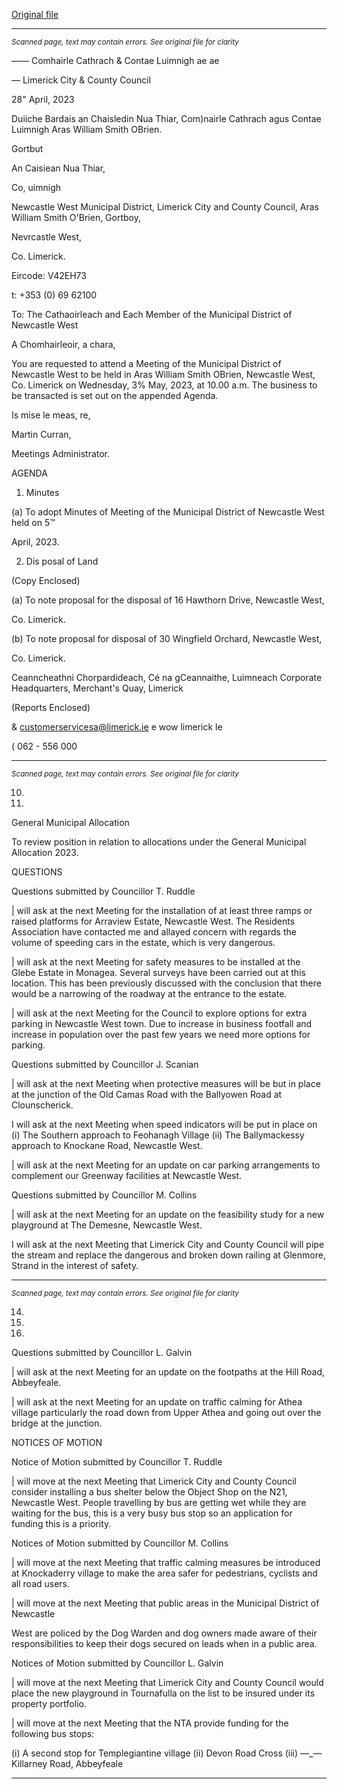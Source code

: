 [Original file](https://www.limerick.ie/sites/default/files/media/documents/2023-05/00%202023-05-03%20Agenda%20May.pdf)

---
*<small>Scanned page, text may contain errors. See original file for clarity</small>*  

_——_ Comhairle Cathrach
& Contae Luimnigh
ae ae

— Limerick City
& County Council

28" April, 2023

Duiiche Bardais an Chaisledin Nua Thiar,
Com)nairle Cathrach agus Contae Luimnigh
Aras William Smith OBrien.

Gortbut

An Caisiean Nua Thiar,

Co, uimnigh

Newcastle West Municipal District,
Limerick City and County Council,
Aras William Smith O'Brien,
Gortboy,

Nevrcastle West,

Co. Limerick.

Eircode: V42EH73

t: +353 (0) 69 62100

To: The Cathaoirleach and Each Member of the Municipal District of Newcastle West

A Chomhairleoir, a chara,

You are requested to attend a Meeting of the Municipal District of Newcastle West to be held
in Aras William Smith OBrien, Newcastle West, Co. Limerick on Wednesday, 3% May, 2023,
at 10.00 a.m. The business to be transacted is set out on the appended Agenda.

Is mise le meas,
re,

Martin Curran,

Meetings Administrator.

AGENDA

1. Minutes

(a) To adopt Minutes of Meeting of the Municipal District of Newcastle West held on 5™

April, 2023.

2. Dis posal of Land

(Copy Enclosed)

(a) To note proposal for the disposal of 16 Hawthorn Drive, Newcastle West,

Co. Limerick.

(b) To note proposal for disposal of 30 Wingfield Orchard, Newcastle West,

Co. Limerick.

Ceanncheathni Chorpardideach, Cé na gCeannaithe, Luimneach
Corporate Headquarters, Merchant's Quay, Limerick

(Reports Enclosed)

& customerservicesa@limerick.ie
e wow limerick le

( 062 - 556 000


---
*<small>Scanned page, text may contain errors. See original file for clarity</small>*  

10.

11.

General Municipal Allocation

To review position in relation to allocations under the General Municipal Allocation
2023.

QUESTIONS

Questions submitted by Councillor T. Ruddle

| will ask at the next Meeting for the installation of at least three ramps or raised
platforms for Arraview Estate, Newcastle West. The Residents Association have
contacted me and allayed concern with regards the volume of speeding cars in the
estate, which is very dangerous.

| will ask at the next Meeting for safety measures to be installed at the Glebe Estate
in Monagea. Several surveys have been carried out at this location. This has been
previously discussed with the conclusion that there would be a narrowing of the
roadway at the entrance to the estate.

| will ask at the next Meeting for the Council to explore options for extra parking in
Newcastle West town. Due to increase in business footfall and increase in
population over the past few years we need more options for parking.

Questions submitted by Councillor J. Scanian

| will ask at the next Meeting when protective measures will be but in place at the
junction of the Old Camas Road with the Ballyowen Road at Clounscherick.

I will ask at the next Meeting when speed indicators will be put in place on (i) The
Southern approach to Feohanagh Village (ii) The Ballymackessy approach to
Knockane Road, Newcastle West.

| will ask at the next Meeting for an update on car parking arrangements to
complement our Greenway facilities at Newcastle West.

Questions submitted by Councillor M. Collins

| will ask at the next Meeting for an update on the feasibility study for a new
playground at The Demesne, Newcastle West.

I will ask at the next Meeting that Limerick City and County Council will pipe the
stream and replace the dangerous and broken down railing at Glenmore, Strand in
the interest of safety.


---
*<small>Scanned page, text may contain errors. See original file for clarity</small>*  

14.

16.

17.

Questions submitted by Councillor L. Galvin

| will ask at the next Meeting for an update on the footpaths at the Hill Road,
Abbeyfeale.

| will ask at the next Meeting for an update on traffic calming for Athea village
particularly the road down from Upper Athea and going out over the bridge at the
junction.

NOTICES OF MOTION

Notice of Motion submitted by Councillor T. Ruddle

| will move at the next Meeting that Limerick City and County Council consider
installing a bus shelter below the Object Shop on the N21, Newcastle West. People
travelling by bus are getting wet while they are waiting for the bus, this is a very busy
bus stop so an application for funding this is a priority.

Notices of Motion submitted by Councillor M. Collins

| will move at the next Meeting that traffic calming measures be introduced at
Knockaderry village to make the area safer for pedestrians, cyclists and all road
users.

| will move at the next Meeting that public areas in the Municipal District of Newcastle

West are policed by the Dog Warden and dog owners made aware of their
responsibilities to keep their dogs secured on leads when in a public area.

Notices of Motion submitted by Councillor L. Galvin

| will move at the next Meeting that Limerick City and County Council would place the
new playground in Tournafulla on the list to be insured under its property portfolio.

| will move at the next Meeting that the NTA provide funding for the following bus
stops:

(i) A second stop for Templegiantine village
(ii) Devon Road Cross
(iii) —_— Killarney Road, Abbeyfeale


---
